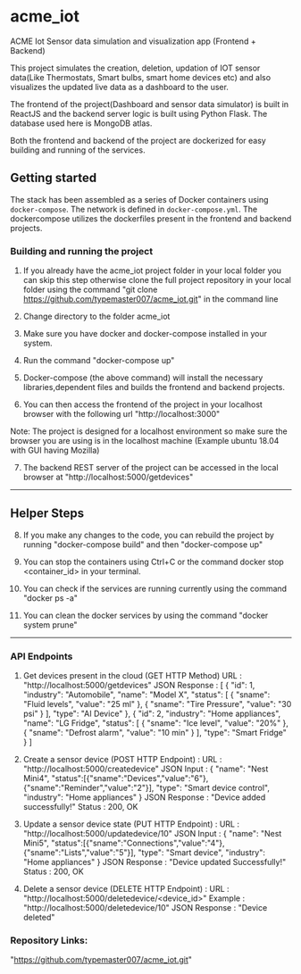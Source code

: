 # acme_iot
ACME Iot Sensor data simulation and visualization app (Frontend + Backend)

This project simulates the creation, deletion, updation of IOT sensor data(Like Thermostats, Smart bulbs, smart home devices etc) and also visualizes the updated live data as a dashboard to the user.

The frontend of the project(Dashboard and sensor data simulator) is built in ReactJS and the backend server logic is built using Python Flask. The database used here is MongoDB atlas.

Both the frontend and backend of the project are dockerized for easy building and running of the services.


Getting started
---------------

The stack has been assembled as a series of Docker containers using `docker-compose`. The network is defined in `docker-compose.yml`.
The dockercompose utilizes the dockerfiles present in the frontend and backend projects.

### Building and running the project

1. If you already have the acme_iot project folder in your local folder you can skip this step otherwise clone the full project repository in your local folder using the command "git clone https://github.com/typemaster007/acme_iot.git" in the command line

2. Change directory to the folder acme_iot

3. Make sure you have docker and docker-compose installed in your system.

4. Run the command "docker-compose up"

5. Docker-compose (the above command) will install the necessary libraries,dependent files and builds the frontend and backend projects.

6. You can then access the frontend of the project in your localhost browser with the following url "http://localhost:3000"

Note: The project is designed for a localhost environment so make sure the browser you are using is in the localhost machine (Example ubuntu 18.04 with GUI having Mozilla)

7. The backend REST server of the project can be accessed in the local browser at "http://localhost:5000/getdevices"

--------------------------------------------------------------------------------------------------------------------
Helper Steps
--------------------------------------------------------------------------------------------------------------------
8. If you make any changes to the code, you can rebuild the project by running "docker-compose build" and then "docker-compose up"

9. You can stop the containers using Ctrl+C or the command docker stop <container_id> in your terminal.

10. You can check if the services are running currently using the command "docker ps -a"

11. You can clean the docker services by using the command "docker system prune"
--------------------------------------------------------------------------------------------------------------------



### API Endpoints

1. Get devices present in the cloud (GET HTTP Method)
   URL           :    "http://localhost:5000/getdevices"
   JSON Response :    [
                        {
                            "id": 1,
                            "industry": "Automobile",
                            "name": "Model X",
                            "status": [
                                {
                                    "sname": "Fluid levels",
                                    "value": "25 ml"
                                },
                                {
                                    "sname": "Tire Pressure",
                                    "value": "30 psi"
                                }
                            ],
                            "type": "AI Device"
                        },
                        {
                            "id": 2,
                            "industry": "Home appliances",
                            "name": "LG Fridge",
                            "status": [
                                {
                                    "sname": "Ice level",
                                    "value": "20%"
                                },
                                {
                                    "sname": "Defrost alarm",
                                    "value": "10 min"
                                }
                            ],
                            "type": "Smart Fridge"
                        }
                      ]

2. Create a sensor device (POST HTTP Endpoint) : 
   URL           : "http://localhost:5000/createdevice"
   JSON Input    : {
                        "name": "Nest Mini4",
                        "status":[{"sname":"Devices","value":"6"},{"sname":"Reminder","value":"2"}],
                        "type": "Smart device control",
                        "industry": "Home appliances"
                    }
   JSON Response : "Device added successfully!"
   Status        :  200, OK

3. Update a sensor device state (PUT HTTP Endpoint) :
   URL           : "http://localhost:5000/updatedevice/10"
   JSON Input    : {
                        "name": "Nest Mini5",
                        "status":[{"sname":"Connections","value":"4"},{"sname":"Lists","value":"5"}],
                        "type": "Smart device",
                        "industry": "Home appliances"
                   }
   JSON Response : "Device updated Successfully!"
   Status        :  200, OK

4. Delete a sensor device (DELETE HTTP Endpoint) :
   URL           : "http://localhost:5000/deletedevice/<device_id>"
   Example       : "http://localhost:5000/deletedevice/10"
   JSON Response : "Device deleted"


### Repository Links:
"https://github.com/typemaster007/acme_iot.git"
